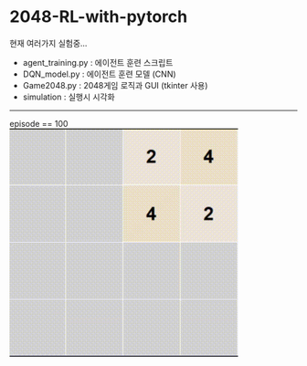 # 2048-RL-with-pytorch<br>  
현재 여러가지 실험중...
 - agent_training.py : 에이전트 훈련 스크립트
 - DQN_model.py : 에이전트 훈련 모델 (CNN)
 - Game2048.py : 2048게임 로직과 GUI (tkinter 사용)
 - simulation : 실행시 시각화
---  
episode == 100  
![GIF](GIF/2048_100.gif)  <br><br>  
